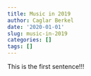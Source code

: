 ```yaml
---
title: Music in 2019
author: Caglar Berkel
date: '2020-01-01'
slug: music-in-2019
categories: []
tags: []
---
```

This is the first sentence!!!